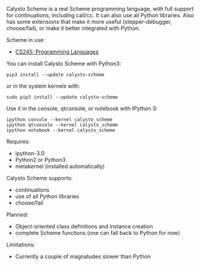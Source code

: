 Calysto Scheme is a real Scheme programming language, with full support for continuations, including call/cc. It can also use all Python libraries. Also has some extensions that make it more useful (stepper-debugger, choose/fail), or make it better integrated with Python.

Scheme in use:

* [CS245: Programming Languages](http://jupyter.cs.brynmawr.edu/hub/dblank/public/CS245%20Programming%20Languages/2014/Programming%20Languages,%20Syllabus.ipynb)

You can install Calysto Scheme with Python3:

```
pip3 install --update calysto-scheme
```

or in the system kernels with:

```
sudo pip3 install --update calysto-scheme
```

Use it in the console, qtconsole, or notebook with IPython 3:

```
ipython console --kernel calysto_scheme
ipython qtconsole --kernel calysto_scheme
ipython notebook --kernel calysto_scheme
```

Requires:

* ipython-3.0
* Python2 or Python3
* metakernel (installed automatically)

Calysto Scheme supports:

* continuations
* use of all Python libraries
* choose/fail

Planned:

* Object-oriented class definitions and instance creation
* complete Scheme functions (one can fall back to Python for now)

Limitations:

* Currently a couple of magnatudes slower than Python

